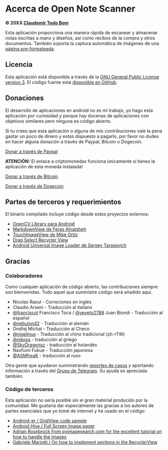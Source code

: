 Acerca de Open Note Scanner
===========================

**© 20XX [Claudemir Todo Bom](http://todobom.com)**

Esta aplicación proporciona una manera rápida de escanear y almacenar notas escritas a mano y diseños, así como recibos de la compra y otros documentos. También soporta la captura automática de imágenes de una [página pre-formateada](https://github.com/ctodobom/OpenNoteScanner/raw/master/Page%20Templates/A4%20with%202%20pages.pdf).


Licencia
--------

Esta aplicación está disponible a través de la [GNU General Public License version 3](http://www.gnu.org/licenses/gpl.txt). El código fuente está [disponible en GitHub](http://github.com/ctodobom/OpenNoteScanner).

Donaciones
----------

El desarrollo de aplicaciones en android no es mi trabajo, yo hago esta aplicación por curiosidad y porque hay docenas de aplicaciones con objetivos similares pero ninguna es código abierto.

Si tu crees que esta aplicación o alguna de mis contribuciones vale la pena gastar un poco de dinero y estás dispuesto a pagarlo, por favor no dudes en hacer alguna donación a través de Paypal, Bitcoin o Dogecoin.

[Donar a través de Paypal](https://www.paypal.com/cgi-bin/webscr?cmd=_s-xclick&hosted_button_id=X6XHVCPMRQEL4)

**ATENCIÓN:** El enlace a criptomonedas funciona únicamente si tienes la aplicación de esta moneda instalada!

[Donar a través de Bitcoin](bitcoin:1H5tqKZoWdqkR54PGe9w67EzBnLXHBFmt9)

[Donar a través de Dogecoin](dogecoin:DFBaP724XR3rfs9wFahBd353yFkgkqatvd)


Partes de terceros y requerimientos
----------------------------------

El binario compilado incluye código desde estos proyectos externos:

* [OpenCV Library para Android](http://www.opencv.org)
* [MarkdownView de Feras Alnatsheh](https://github.com/falnatsheh/MarkdownView)
* [TouchImageView de Mike Ortiz](https://github.com/MikeOrtiz/TouchImageView)
* [Drag Select Recycler View](https://github.com/afollestad/drag-select-recyclerview)
* [Android Universal Image Loader de Sergey Tarasevich](https://github.com/nostra13/Android-Universal-Image-Loader)

Gracias
-------

### Colaboradores

Como cualquier aplicación de código abierto, las contribuciones siempre son bienvenidas. Todo aquel que suministre código será añadido aquí.

* Nicolas Raoul - Correciones en inglés
* Claudio Arseni - Traducción al italiano
* [@franciscot](https://github.com/franciscot) Francisco Toca / [@yeyeto2788](https://github.com/yeyeto2788) Juan Biondi - Traducción al español
* [@nebulon42](https://github.com/nebulon42) - Traducción al alemán
* Ondřej Míchal - Traducción al Checo
* [@nigelinux](https://github.com/nigelinux) - Traducción al chino tradicional (zh-rTW)
* [@nikoss](https://github.com/nikoss) - traducción al griego
* [@SkyDragonsz](https://github.com/SkyDragonsz) - traducción al holandés
* Naofumi Fukue - Traducción japonesa
* [@ASMfreaK](https://github.com/ASMfreaK) - traducción al ruso

Otra gente que ayudaron suministrando [reportes de casos](https://github.com/ctodobom/OpenNoteScanner/issues) y aportando información a través del [Grupo de Telegram](https://t.me/OpenNoteScanner). Su ayuda es apreciada también.

### Código de terceros

Esta aplicación no sería posible sin el gran material producido por la comunidad. Me gustaría dar especialmente las gracias a los autores de partes esenciales que yo tomé de internet y he usado en el código:

* [Android-er / GridView code sample](http://android-er.blogspot.com.br/2012/07/gridview-loading-photos-from-sd-card.html)
* [Android Hive / Full Screen Image pager](http://www.androidhive.info/2013/09/android-fullscreen-image-slider-with-swipe-and-pinch-zoom-gestures/)
* [Adrian Rosebrock from pyimagesearch.com for the excellent tutorial on how to handle the images](http://www.pyimagesearch.com/2014/09/01/build-kick-ass-mobile-document-scanner-just-5-minutes/)
* [Gabriele Mariotti / On how to implement sections in the RecyclerView](https://gist.github.com/gabrielemariotti/e81e126227f8a4bb339c)
